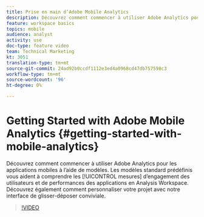 ```yaml
---
title: Prise en main d’Adobe Mobile Analytics
description: Découvrez comment commencer à utiliser Adobe Analytics pour les applications mobiles à l’aide de modèles. Les modèles standard prédéfinis vous aident à comprendre les mesures d’engagement des utilisateurs et de performances des applications en Analysis Workspace. Découvrez également comment personnaliser votre projet avec notre interface de glisser-déposer conviviale.
feature: workspace basics
topics: mobile
audience: analyst
activity: use
doc-type: feature video
team: Technical Marketing
kt: 3051
translation-type: tm+mt
source-git-commit: 24ad92b0ccdf1112e3ed4a0968cd47db757598c3
workflow-type: tm+mt
source-wordcount: '96'
ht-degree: 0%

---
```



# Getting Started with Adobe Mobile Analytics {#getting-started-with-mobile-analytics}

Découvrez comment commencer à utiliser Adobe Analytics pour les applications mobiles à l’aide de modèles. Les modèles  standard prédéfinis vous aident à comprendre les [!UICONTROL mesures] d’engagement des utilisateurs et de performances des applications en Analysis Workspace. Découvrez également comment personnaliser votre projet avec notre interface de glisser-déposer conviviale.

>[!VIDEO](https://video.tv.adobe.com/v/27826/?quality=12)
